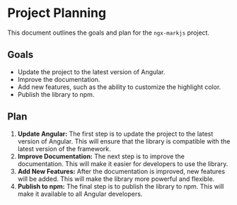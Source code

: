 # Project Planning

This document outlines the goals and plan for the `ngx-markjs` project.

## Goals

*   Update the project to the latest version of Angular.
*   Improve the documentation.
*   Add new features, such as the ability to customize the highlight color.
*   Publish the library to npm.

## Plan

1.  **Update Angular:** The first step is to update the project to the latest version of Angular. This will ensure that the library is compatible with the latest version of the framework.
2.  **Improve Documentation:** The next step is to improve the documentation. This will make it easier for developers to use the library.
3.  **Add New Features:** After the documentation is improved, new features will be added. This will make the library more powerful and flexible.
4.  **Publish to npm:** The final step is to publish the library to npm. This will make it available to all Angular developers.
